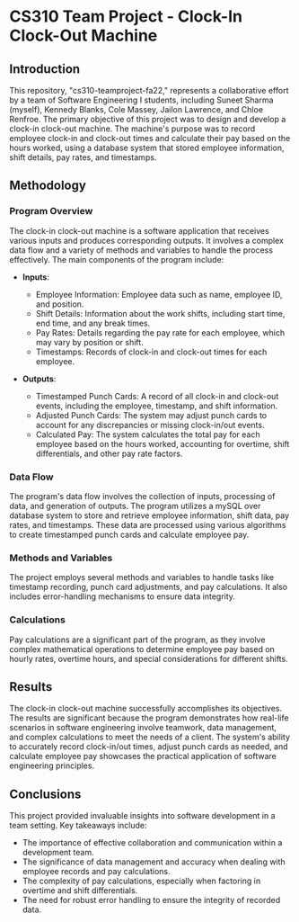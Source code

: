 # CS310 Team Project - Clock-In Clock-Out Machine

## Introduction
This repository, "cs310-teamproject-fa22," represents a collaborative effort by a team of Software Engineering I students, including Suneet Sharma (myself), Kennedy Blanks, Cole Massey, Jailon Lawrence, and Chloe Renfroe. The primary objective of this project was to design and develop a clock-in clock-out machine. The machine's purpose was to record employee clock-in and clock-out times and calculate their pay based on the hours worked, using a database system that stored employee information, shift details, pay rates, and timestamps.

## Methodology
### Program Overview
The clock-in clock-out machine is a software application that receives various inputs and produces corresponding outputs. It involves a complex data flow and a variety of methods and variables to handle the process effectively. The main components of the program include:

- **Inputs**:
  - Employee Information: Employee data such as name, employee ID, and position.
  - Shift Details: Information about the work shifts, including start time, end time, and any break times.
  - Pay Rates: Details regarding the pay rate for each employee, which may vary by position or shift.
  - Timestamps: Records of clock-in and clock-out times for each employee.

- **Outputs**:
  - Timestamped Punch Cards: A record of all clock-in and clock-out events, including the employee, timestamp, and shift information.
  - Adjusted Punch Cards: The system may adjust punch cards to account for any discrepancies or missing clock-in/out events.
  - Calculated Pay: The system calculates the total pay for each employee based on the hours worked, accounting for overtime, shift differentials, and other pay rate factors.

### Data Flow
The program's data flow involves the collection of inputs, processing of data, and generation of outputs. The program utilizes a mySQL over database system to store and retrieve employee information, shift data, pay rates, and timestamps. These data are processed using various algorithms to create timestamped punch cards and calculate employee pay.

### Methods and Variables
The project employs several methods and variables to handle tasks like timestamp recording, punch card adjustments, and pay calculations. It also includes error-handling mechanisms to ensure data integrity.

### Calculations
Pay calculations are a significant part of the program, as they involve complex mathematical operations to determine employee pay based on hourly rates, overtime hours, and special considerations for different shifts.

## Results
The clock-in clock-out machine successfully accomplishes its objectives. The results are significant because the program demonstrates how real-life scenarios in software engineering involve teamwork, data management, and complex calculations to meet the needs of a client. The system's ability to accurately record clock-in/out times, adjust punch cards as needed, and calculate employee pay showcases the practical application of software engineering principles.

## Conclusions
This project provided invaluable insights into software development in a team setting. Key takeaways include:

- The importance of effective collaboration and communication within a development team.
- The significance of data management and accuracy when dealing with employee records and pay calculations.
- The complexity of pay calculations, especially when factoring in overtime and shift differentials.
- The need for robust error handling to ensure the integrity of recorded data.

